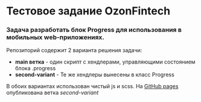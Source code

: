 # Тестовое задание OzonFintech

### Задача разработать блок Progress для использования в мобильных web-приложениях.

Репозиторий содержит 2 варианта решения задачи:

- **main ветка** - один скрипт с хендлерами, управляющими состоянием блока .progress
- **second-variant** - Те же хендлеры вынесены в класс Progress

В обоих вариантах использован чистый js и scss. На [GitHub pages](https://danoneko.github.io/Progress/) опубликована ветка *second-variant*
